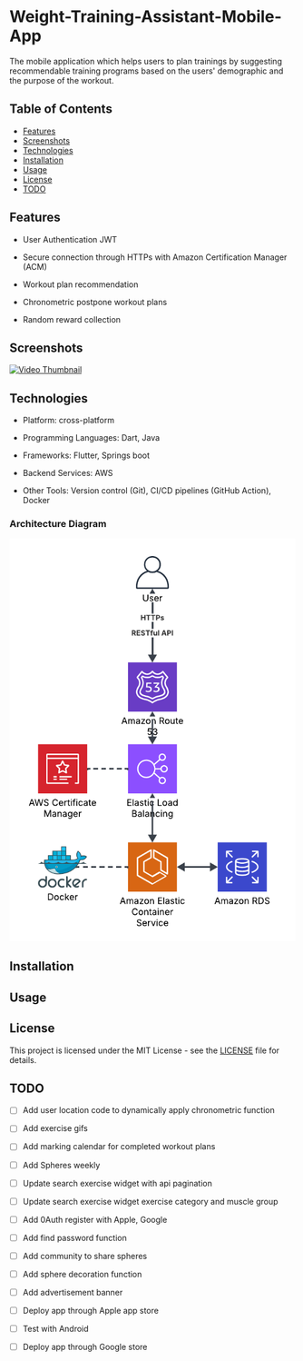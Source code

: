 # Weight-Training-Assistant-Mobile-App
The mobile application which helps users to plan trainings by suggesting recommendable training programs based on the users' demographic and the purpose of the workout.

## Table of Contents
- [Features](#features)
- [Screenshots](#screenshots)
- [Technologies](#technologies)
- [Installation](#installation)
- [Usage](#usage)
- [License](#license)
- [TODO](#todo)


## Features
- User Authentication JWT

- Secure connection through HTTPs with Amazon Certification Manager (ACM)
  
- Workout plan recommendation
  
- Chronometric postpone workout plans
  
- Random reward collection

## Screenshots
[![Video Thumbnail](./assets/images/G)](https://www.youtube.com/watch?v=ihK2qxZXlEo)

## Technologies
- Platform: cross-platform

- Programming Languages: Dart, Java

- Frameworks: Flutter, Springs boot

- Backend Services: AWS

- Other Tools: Version control (Git), CI/CD pipelines (GitHub Action), Docker

### Architecture Diagram
![Gymtinued Backend Architecture](./assets/images/Gymtinued_Backend_Architecture.png)

## Installation

## Usage

## License

This project is licensed under the MIT License - see the [LICENSE](LICENSE) file for details.

## TODO
- [ ] Add user location code to dynamically apply chronometric function
      
- [ ] Add exercise gifs
  
- [ ] Add marking calendar for completed workout plans
  
- [ ] Add Spheres weekly
  
- [ ] Update search exercise widget with api pagination
  
- [ ] Update search exercise widget exercise category and muscle group
  
- [ ] Add 0Auth register with Apple, Google
  
- [ ] Add find password function
  
- [ ] Add community to share spheres
  
- [ ] Add sphere decoration function
  
- [ ] Add advertisement banner
  
- [ ] Deploy app through Apple app store
  
- [ ] Test with Android
  
- [ ] Deploy app through Google store
  
